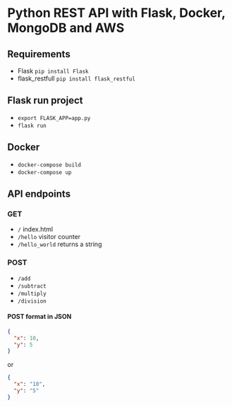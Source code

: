 # Python REST API with Flask, Docker, MongoDB and AWS

## Requirements
- Flask `pip install Flask`
- flask_restfull `pip install flask_restful`

## Flask run project
- `export FLASK_APP=app.py`
- `flask run`


## Docker
- `docker-compose build`
- `docker-compose up`

## API endpoints

### GET
- `/` index.html
- `/hello` visitor counter
- `/hello_world` returns a string
  
### POST
- `/add`
- `/subtract`
- `/multiply`
- `/division`

#### POST format in JSON

``` json
{
  "x": 10,
  "y": 5
}
```

or 

``` json
{
  "x": "10",
  "y": "5"
}
```